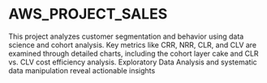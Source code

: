 # AWS_PROJECT_SALES
This project analyzes customer segmentation and behavior using data science and cohort analysis. Key metrics like CRR, NRR, CLR, and CLV are examined through detailed charts, including the cohort layer cake and CLR vs. CLV cost efficiency analysis. Exploratory Data Analysis and systematic data manipulation reveal actionable insights
